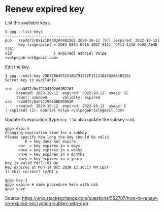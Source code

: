 # Renew expired key

List the available keys.

```console
$ gpg --list-keys
-------------------------------
pub   rsa3072/0x121D4302A64B2261 2020-10-12 [SC] [expired: 2022-10-12]
      Key fingerprint = 2DE4 E864 E515 16D7 9121  CF11 121D 4302 A64B 2261
uid                   [ expired] Gabriel Volpe <volpegabriel@gmail.com>
```

Edit the key.

```console
$ gpg --edit-key 2DE4E864E51516D79121CF11121D4302A64B2261
Secret key is available.

sec  rsa3072/0x121D4302A64B2261
     created: 2020-10-12  expired: 2022-10-12  usage: SC
     trust: unknown       validity: expired
ssb  rsa3072/0xC2C299648D89952E
     created: 2020-10-12  expired: 2022-10-12  usage: E
[ expired] (1). Gabriel Volpe <volpegabriel@gmail.com>
```

Update its expiration (type `key 1` to also update the subkey `ssb`).

```console
gpg> expire
Changing expiration time for a subkey.
Please specify how long the key should be valid.
         0 = key does not expire
      <n>  = key expires in n days
      <n>w = key expires in n weeks
      <n>m = key expires in n months
      <n>y = key expires in n years
Key is valid for? (0) 8y
Key expires at Mon 14 Oct 2030 12:16:17 PM CEST
Is this correct? (y/N) y

gpg> key 1
gpg> expire # same procedure here with ssb
gpg> save
```

Source: <https://unix.stackexchange.com/questions/552707/how-to-renew-an-expired-encryption-subkey-with-gpg>
